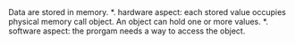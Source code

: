 ##

Data are stored in memory.
*. hardware aspect: each stored value occupies physical memory call object. An object can hold one or more values.
*. software aspect: the prorgam needs a way to access the object. 
